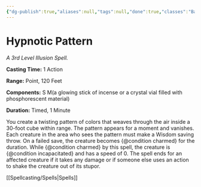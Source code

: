 ```yaml
---
{"dg-publish":true,"aliases":null,"tags":null,"done":true,"classes":"Bard, Sorcerer, Warlock, Wizard,","spellLevel":3,"school":"Illusion","source":"PHB","permalink":"/spells/hypnotic-pattern/","dgHomeLink":false,"dgPassFrontmatter":true}
---
```


# Hypnotic Pattern
*A 3rd Level Illusion Spell.*

**Casting Time:** 1 Action

**Range:** Point, 120 Feet

**Components:** S M(a glowing stick of incense or a crystal vial filled with phosphorescent material)

**Duration:** Timed, 1 Minute

You create a twisting pattern of colors that weaves through the air inside a 30-foot cube within range. The pattern appears for a moment and vanishes. Each creature in the area who sees the pattern must make a Wisdom saving throw. On a failed save, the creature becomes {@condition charmed} for the duration. While {@condition charmed} by this spell, the creature is {@condition incapacitated} and has a speed of 0.
The spell ends for an affected creature if it takes any damage or if someone else uses an action to shake the creature out of its stupor.

[[Spellcasting/Spells|Spells]]